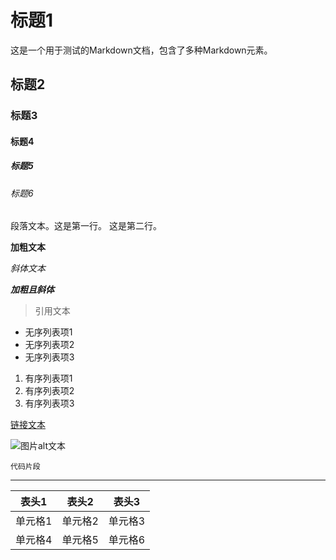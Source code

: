 <div style="display:none;" class="author">
{
    "id":"a",
    "title": "Markdown文档",
    "date" : "2023-07-01ffgdghd",
    "description": "这是一个用于测试的Markdown文档，包含了多种Markdown元素。",
    "keywords": "Markdown,文档,测试",
    "tag" : ["Markdown","文档","测试"]
}
</div>

# 标题1

这是一个用于测试的Markdown文档，包含了多种Markdown元素。

## 标题2

### 标题3

#### 标题4

##### 标题5

###### 标题6

段落文本。这是第一行。
这是第二行。

**加粗文本**

*斜体文本*

***加粗且斜体***

> 引用文本

- 无序列表项1
- 无序列表项2
- 无序列表项3

1. 有序列表项1
2. 有序列表项2
3. 有序列表项3

[链接文本](https://example.com)

![图片alt文本](https://example.com/image.jpg)

`代码片段`

---

| 表头1 | 表头2 | 表头3 |
| --- | --- | --- |
| 单元格1 | 单元格2 | 单元格3 |
| 单元格4 | 单元格5 | 单元格6 |